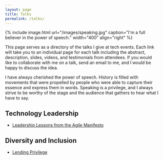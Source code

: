```yaml
---
layout: page
title: Talks
permalink: /talks/
---
```


{% include image.html url="/images/speaking.jpg" caption="I'm a full believer in the power of speech." width="400" align="right" %}

This page serves as a directory of the talks I give at tech events. Each link will take you to an individual page for each talk including the abstract, description, slides, videos, and testimonials from attendees. If you would like to collaborate with me on a talk, send an email to me, and I would be happy to discuss the idea.

I have always cherished the power of speech. History is filled with movements that were propelled by people who were able to capture their essence and express them in words. Speaking is a privilege, and I always strive to be worthy of the stage and the audience that gathers to hear what I have to say.


## Technology Leadership

* [Leadership Lessons from the Agile Manifesto](/talks/leadership-lessons-from-the-agile-manifesto/)

## Diversity and Inclusion

* [Lending Privilege](/talks/lending-privilege/)

